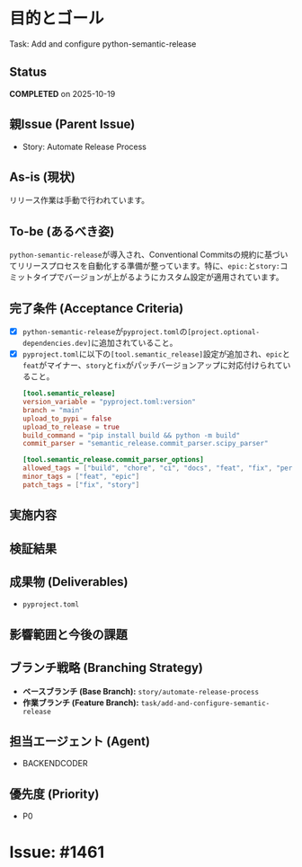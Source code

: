 # 目的とゴール
Task: Add and configure python-semantic-release

## Status
**COMPLETED** on 2025-10-19

## 親Issue (Parent Issue)
- Story: Automate Release Process

## As-is (現状)
リリース作業は手動で行われています。

## To-be (あるべき姿)
`python-semantic-release`が導入され、Conventional Commitsの規約に基づいてリリースプロセスを自動化する準備が整っています。特に、`epic:`と`story:`コミットタイプでバージョンが上がるようにカスタム設定が適用されています。

## 完了条件 (Acceptance Criteria)
- [x] `python-semantic-release`が`pyproject.toml`の`[project.optional-dependencies.dev]`に追加されていること。
- [x] `pyproject.toml`に以下の`[tool.semantic_release]`設定が追加され、`epic`と`feat`がマイナー、`story`と`fix`がパッチバージョンアップに対応付けられていること。
  ```toml
  [tool.semantic_release]
  version_variable = "pyproject.toml:version"
  branch = "main"
  upload_to_pypi = false
  upload_to_release = true
  build_command = "pip install build && python -m build"
  commit_parser = "semantic_release.commit_parser.scipy_parser"

  [tool.semantic_release.commit_parser_options]
  allowed_tags = ["build", "chore", "ci", "docs", "feat", "fix", "perf", "style", "refactor", "test", "epic", "story"]
  minor_tags = ["feat", "epic"]
  patch_tags = ["fix", "story"]
  ```

## 実施内容

## 検証結果

## 成果物 (Deliverables)
- `pyproject.toml`

## 影響範囲と今後の課題

## ブランチ戦略 (Branching Strategy)
- **ベースブランチ (Base Branch):** `story/automate-release-process`
- **作業ブランチ (Feature Branch):** `task/add-and-configure-semantic-release`

## 担当エージェント (Agent)
- BACKENDCODER

## 優先度 (Priority)
- P0

# Issue: #1461
